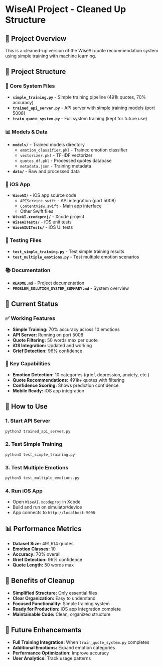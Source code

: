 # WiseAI Project - Cleaned Up Structure

## 🎯 Project Overview
This is a cleaned-up version of the WiseAI quote recommendation system using simple training with machine learning.

## 📁 Project Structure

### 🤖 Core System Files
- **`simple_training.py`** - Simple training pipeline (491k quotes, 70% accuracy)
- **`trained_api_server.py`** - API server with simple training models (port 5008)
- **`train_quote_system.py`** - Full system training (kept for future use)

### 📊 Models & Data
- **`models/`** - Trained models directory
  - `emotion_classifier.pkl` - Trained emotion classifier
  - `vectorizer.pkl` - TF-IDF vectorizer
  - `quotes_df.pkl` - Processed quotes database
  - `metadata.json` - Training metadata
- **`data/`** - Raw and processed data

### 📱 iOS App
- **`WiseAI/`** - iOS app source code
  - `APIService.swift` - API integration (port 5008)
  - `ContentView.swift` - Main app interface
  - Other Swift files
- **`WiseAI.xcodeproj/`** - Xcode project
- **`WiseAITests/`** - iOS unit tests
- **`WiseAIUITests/`** - iOS UI tests

### 🧪 Testing Files
- **`test_simple_training.py`** - Test simple training results
- **`test_multiple_emotions.py`** - Test multiple emotion scenarios

### 📚 Documentation
- **`README.md`** - Project documentation
- **`PROBLEM_SOLUTION_SYSTEM_SUMMARY.md`** - System overview

## 🚀 Current Status

### ✅ Working Features
- **Simple Training:** 70% accuracy across 10 emotions
- **API Server:** Running on port 5008
- **Quote Filtering:** 50 words max per quote
- **iOS Integration:** Updated and working
- **Grief Detection:** 96% confidence

### 🎯 Key Capabilities
- **Emotion Detection:** 10 categories (grief, depression, anxiety, etc.)
- **Quote Recommendations:** 491k+ quotes with filtering
- **Confidence Scoring:** Shows prediction confidence
- **Mobile Ready:** iOS app integration

## 🔧 How to Use

### 1. Start API Server
```bash
python3 trained_api_server.py
```

### 2. Test Simple Training
```bash
python3 test_simple_training.py
```

### 3. Test Multiple Emotions
```bash
python3 test_multiple_emotions.py
```

### 4. Run iOS App
- Open `WiseAI.xcodeproj` in Xcode
- Build and run on simulator/device
- App connects to `http://localhost:5008`

## 📊 Performance Metrics
- **Dataset Size:** 491,914 quotes
- **Emotion Classes:** 10
- **Accuracy:** 70% overall
- **Grief Detection:** 96% confidence
- **Quote Length:** 50 words max

## 🎉 Benefits of Cleanup
- **Simplified Structure:** Only essential files
- **Clear Organization:** Easy to understand
- **Focused Functionality:** Simple training system
- **Ready for Production:** iOS app integration complete
- **Maintainable Code:** Clean, organized structure

## 🔮 Future Enhancements
- **Full Training Integration:** When `train_quote_system.py` completes
- **Additional Emotions:** Expand emotion categories
- **Performance Optimization:** Improve accuracy
- **User Analytics:** Track usage patterns 